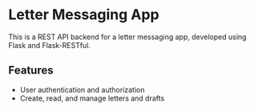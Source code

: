 # Letter Messaging App

This is a REST API backend for a letter messaging app, developed using Flask and Flask-RESTful.

## Features
- User authentication and authorization
- Create, read, and manage letters and drafts
